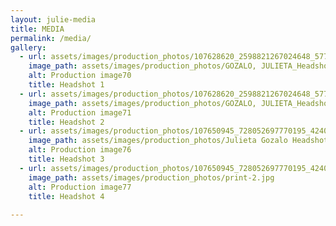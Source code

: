 ```yaml
---
layout: julie-media
title: MEDIA
permalink: /media/
gallery: 
  - url: assets/images/production_photos/107628620_2598821267024648_5775065180677135492_n.jpg
    image_path: assets/images/production_photos/GOZALO, JULIETA_Headshot1.jpg
    alt: Production image70
    title: Headshot 1
  - url: assets/images/production_photos/107628620_2598821267024648_5775065180677135492_n.jpg
    image_path: assets/images/production_photos/GOZALO, JULIETA_Headshot2.jpg
    alt: Production image71
    title: Headshot 2
  - url: assets/images/production_photos/107650945_728052697770195_424021765811450018_n.jpg
    image_path: assets/images/production_photos/Julieta Gozalo Headshot 3.jpg
    alt: Production image76
    title: Headshot 3
  - url: assets/images/production_photos/107650945_728052697770195_424021765811450018_n.jpg
    image_path: assets/images/production_photos/print-2.jpg
    alt: Production image77
    title: Headshot 4
    
---
```

